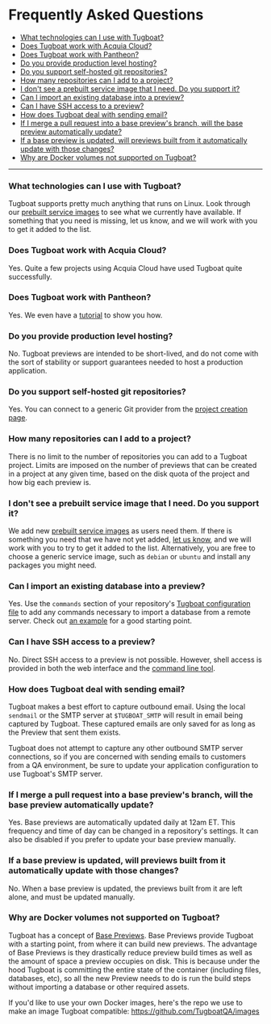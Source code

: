 # Frequently Asked Questions

* [What technologies can I use with Tugboat?](#what-technologies-can-i-use-with-tugboat)
* [Does Tugboat work with Acquia Cloud?](#does-tugboat-work-with-acquia-cloud)
* [Does Tugboat work with Pantheon?](#does-tugboat-work-with-pantheon)
* [Do you provide production level hosting?](#do-you-provide-production-level-hosting)
* [Do you support self-hosted git repositories?](#do-you-support-self-hosted-git-repositories)
* [How many repositories can I add to a project?](#how-many-repositories-can-i-add-to-a-project)
* [I don't see a prebuilt service image that I need. Do you support it?](#i-dont-see-a-prebuilt-service-image-that-i-need-do-you-support-it)
* [Can I import an existing database into a preview?](#can-i-import-an-existing-database-into-a-preview)
* [Can I have SSH access to a preview?](#can-i-have-ssh-access-to-a-preview)
* [How does Tugboat deal with sending email?](#how-does-tugboat-deal-with-sending-email)
* [If I merge a pull request into a base preview's branch, will the base preview automatically update?](#if-i-merge-a-pull-request-into-a-base-previews-branch-will-the-base-preview-automatically-update)
* [If a base preview is updated, will previews built from it automatically update with those changes?](#if-a-base-preview-is-updated-will-previews-built-from-it-automatically-update-with-those-changes)
* [Why are Docker volumes not supported on Tugboat?](#why-are-docker-volumes-not-supported-on-tugboat)

---

### What technologies can I use with Tugboat?

Tugboat supports pretty much anything that runs on Linux. Look through our
[prebuilt service images](../reference/services/index.md) to see what we
currently have available. If something that you need is missing, let us know,
and we will work with you to get it added to the list.

### Does Tugboat work with Acquia Cloud?

Yes. Quite a few projects using Acquia Cloud have used Tugboat quite
successfully.

### Does Tugboat work with Pantheon?

Yes. We even have a [tutorial](../tutorials/pantheon/index.md) to show you how.

### Do you provide production level hosting?

No. Tugboat previews are intended to be short-lived, and do not come with the
sort of stability or support guarantees needed to host a production application.

### Do you support self-hosted git repositories?

Yes. You can connect to a generic Git provider from the
[project creation page](https://dashboard2.tugboat.qa/new-project).

### How many repositories can I add to a project?

There is no limit to the number of repositories you can add to a Tugboat
project. Limits are imposed on the number of previews that can be created in a
project at any given time, based on the disk quota of the project and how big
each preview is.

### I don't see a prebuilt service image that I need. Do you support it?

We add new [prebuilt service images](../reference/services/index.md) as users
need them. If there is something you need that we have not yet added,
[let us know](https://tugboat.qa/support), and we will work with you to try to
get it added to the list. Alternatively, you are free to choose a generic
service image, such as `debian` or `ubuntu` and install any packages you might
need.

### Can I import an existing database into a preview?

Yes. Use the `commands` section of your repository's
[Tugboat configuration file](../configuring-tugboat/index.md) to add any
commands necessary to import a database from a remote server. Check out
[an example](../examples/import-mysql-database/index.md) for a good starting
point.

### Can I have SSH access to a preview?

No. Direct SSH access to a preview is not possible. However, shell access is
provided in both the web interface and the
[command line tool](../advanced/cli/index.md).

### How does Tugboat deal with sending email?

Tugboat makes a best effort to capture outbound email. Using the local
`sendmail` or the SMTP server at `$TUGBOAT_SMTP` will result in email being
captured by Tugboat. These captured emails are only saved for as long as the
Preview that sent them exists.

Tugboat does not attempt to capture any other outbound SMTP server connections,
so if you are concerned with sending emails to customers from a QA environment,
be sure to update your application configuration to use Tugboat's SMTP server.

### If I merge a pull request into a base preview's branch, will the base preview automatically update?

Yes. Base previews are automatically updated daily at 12am ET. This frequency
and time of day can be changed in a repository's settings. It can also be
disabled if you prefer to update your base preview manually.

### If a base preview is updated, will previews built from it automatically update with those changes?

No. When a base preview is updated, the previews built from it are left alone,
and must be updated manually.

### Why are Docker volumes not supported on Tugboat?

Tugboat has a concept of [Base Previews](../concepts/base-previews/). Base
Previews provide Tugboat with a starting point, from where it can build new
previews. The advantage of Base Previews is they drastically reduce preview
build times as well as the amount of space a preview occupies on disk. This is
because under the hood Tugboat is committing the entire state of the container
(including files, databases, etc), so all the new Preview needs to do is run the
build steps without importing a database or other required assets.

If you'd like to use your own Docker images, here's the repo we use to make an
image Tugboat compatible: https://github.com/TugboatQA/images
